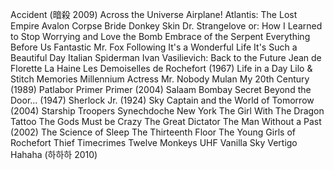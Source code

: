 Accident (暗殺 2009)
Across the Universe
Airplane!
Atlantis: The Lost Empire
Avalon
Corpse Bride
Donkey Skin
Dr. Strangelove or: How I Learned to Stop Worrying and Love the Bomb
Embrace of the Serpent
Everything Before Us
Fantastic Mr. Fox
Following
It's a Wonderful Life
It's Such a Beautiful Day
Italian Spiderman
Ivan Vasilievich: Back to the Future
Jean de Florette
La Haine
Les Demoiselles de Rochefort (1967)
Life in a Day
Lilo & Stitch
Memories
Millennium Actress
Mr. Nobody
Mulan
My 20th Century (1989)
Patlabor
Primer
Primer (2004)
Salaam Bombay
Secret Beyond the Door... (1947)
Sherlock Jr. (1924)
Sky Captain and the World of Tomorrow (2004)
Starship Troopers
Synechdoche New York
The Girl With The Dragon Tattoo
The Gods Must be Crazy
The Great Dictator
The Man Without a Past (2002)
The Science of Sleep
The Thirteenth Floor
The Young Girls of Rochefort
Thief
Timecrimes
Twelve Monkeys
UHF
Vanilla Sky
Vertigo
Hahaha (하하하 2010)
